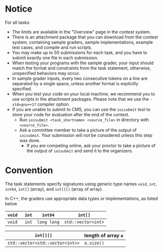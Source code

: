 # Notice

For all tasks:

* The limits are available in the "Overview" page in the contest system.
* There is an attachment package that you can download from the contest system, containing sample graders, sample implementations, example test cases, and compile and run scripts.
* You may make up to 50 submissions for each task, and you have to submit exactly one file in each submission.
* When testing your programs with the sample grader, your input should match the format and constraints from the task statement, otherwise, unspecified behaviors may occur.
* In sample grader inputs, every two consecutive tokens on a line are separated by a single space, unless another format is explicitly specified.
* When you test your code on your local machine, we recommend you to use scripts in the attachment packages. Please note that we use the `-std=gnu++17` compiler option.
* If you are unable to submit to CMS, you can use the `ioisubmit` tool to store your code for evaluation after the end of the contest.
  * Run `ioisubmit <task_shortname> <source_file>` in directory with `<source_file>`.
  * Ask a committee member to take a picture of the output of `ioisubmit`. Your submission will not be considered unless this step was done.
    * If you are competing online, ask your proctor to take a picture of the output of `ioisubmit` and send it to the organizers.

# Convention

The task statements specify signatures using generic type names `void`, `int`, `int64`, `int[]` (array), and `int[][]` (array of array).

In C++, the graders use appropriate data types or implementations, as listed below

| `void ` | `int` | `int64`     | `int[]`            |
| ------- | ----- | ----------- | ------------------ |
| `void ` | `int` | `long long` | `std::vector<int>` |

| `int[][]`                       | length of array `a` |
| ------------------------------- | ------------------- |
| `std::vector<std::vector<int>>` | `a.size()`          |
